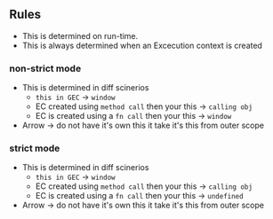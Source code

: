 ## Rules 
* This is determined on run-time.
* This is always determined when an Excecution context is created
### non-strict mode 
* This is determined in diff scinerios
    * `this in GEC` -> `window`
    * EC created using `method call` then your this -> `calling obj`
    * EC is created using a `fn call` then your this -> `window`
* Arrow -> do not have it's own this it take it's this from outer scope 

### strict mode 
* This is determined in diff scinerios
    * `this in GEC` -> `window`
    * EC created using `method call` then your this -> `calling obj`
    * EC is created using a `fn call` then your this -> `undefined`
* Arrow -> do not have it's own this it take it's this from outer scope 